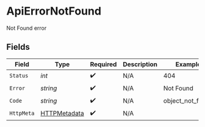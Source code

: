 # ApiErrorNotFound

Not Found error


## Fields

| Field                                                   | Type                                                    | Required                                                | Description                                             | Example                                                 |
| ------------------------------------------------------- | ------------------------------------------------------- | ------------------------------------------------------- | ------------------------------------------------------- | ------------------------------------------------------- |
| `Status`                                                | *int*                                                   | :heavy_check_mark:                                      | N/A                                                     | 404                                                     |
| `Error`                                                 | *string*                                                | :heavy_check_mark:                                      | N/A                                                     | Not Found                                               |
| `Code`                                                  | *string*                                                | :heavy_check_mark:                                      | N/A                                                     | object_not_found                                        |
| `HttpMeta`                                              | [HTTPMetadata](../../Models/Components/HTTPMetadata.md) | :heavy_check_mark:                                      | N/A                                                     |                                                         |